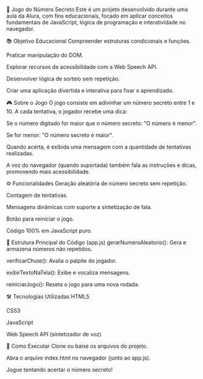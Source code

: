 🧠 Jogo do Número Secreto
Este é um projeto desenvolvido durante uma aula da Alura, com fins educacionais, focado em aplicar conceitos fundamentais de JavaScript, lógica de programação e interatividade no navegador.

📚 Objetivo Educacional
Compreender estruturas condicionais e funções.

Praticar manipulação do DOM.

Explorar recursos de acessibilidade com a Web Speech API.

Desenvolver lógica de sorteio sem repetição.

Criar uma aplicação divertida e interativa para fixar o aprendizado.

🎮 Sobre o Jogo
O jogo consiste em adivinhar um número secreto entre 1 e 10. A cada tentativa, o jogador recebe uma dica:

Se o número digitado for maior que o número secreto: "O número é menor".

Se for menor: "O número secreto é maior".

Quando acerta, é exibida uma mensagem com a quantidade de tentativas realizadas.

A voz do navegador (quando suportada) também fala as instruções e dicas, promovendo mais acessibilidade.

⚙️ Funcionalidades
Geração aleatória de número secreto sem repetição.

Contagem de tentativas.

Mensagens dinâmicas com suporte a sintetização de fala.

Botão para reiniciar o jogo.

Código 100% em JavaScript puro.

📁 Estrutura Principal do Código (app.js)
gerarNumeroAleatorio(): Gera e armazena números não repetidos.

verificarChute(): Avalia o palpite do jogador.

exibirTextoNaTela(): Exibe e vocaliza mensagens.

reiniciarJogo(): Reseta o jogo para uma nova rodada.

🛠 Tecnologias Utilizadas
HTML5

CSS3

JavaScript

Web Speech API (sintetizador de voz)

🚀 Como Executar
Clone ou baixe os arquivos do projeto.

Abra o arquivo index.html no navegador (junto ao app.js).

Jogue tentando acertar o número secreto!

